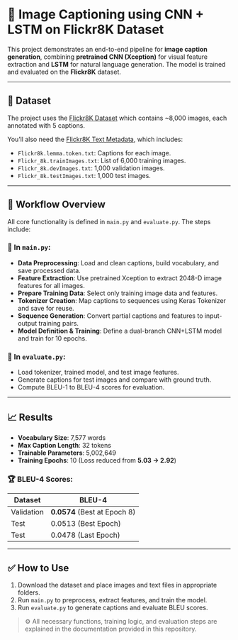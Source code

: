 # 📸 Image Captioning using CNN + LSTM on Flickr8K Dataset

This project demonstrates an end-to-end pipeline for **image caption generation**, combining **pretrained CNN (Xception)** for visual feature extraction and **LSTM** for natural language generation. The model is trained and evaluated on the **Flickr8K** dataset.

---

## 📂 Dataset

The project uses the [Flickr8K Dataset](https://drive.google.com/file/d/1u3oqx36XApnAykFDB6EEWUIfd_CxRQQ9/view) which contains ~8,000 images, each annotated with 5 captions.

You’ll also need the [Flickr8K Text Metadata](https://drive.google.com/file/d/1qcRy3WpQv4dGtu65gETtYLWxDPBrRtx1/view), which includes:
- `Flickr8k.lemma.token.txt`: Captions for each image.
- `Flickr_8k.trainImages.txt`: List of 6,000 training images.
- `Flickr_8k.devImages.txt`: 1,000 validation images.
- `Flickr_8k.testImages.txt`: 1,000 test images.

---

## 🧠 Workflow Overview

All core functionality is defined in `main.py` and `evaluate.py`. The steps include:

### 🔹 In `main.py`:
- **Data Preprocessing**: Load and clean captions, build vocabulary, and save processed data.
- **Feature Extraction**: Use pretrained Xception to extract 2048-D image features for all images.
- **Prepare Training Data**: Select only training image data and features.
- **Tokenizer Creation**: Map captions to sequences using Keras Tokenizer and save for reuse.
- **Sequence Generation**: Convert partial captions and features to input-output training pairs.
- **Model Definition & Training**: Define a dual-branch CNN+LSTM model and train for 10 epochs.

### 🔹 In `evaluate.py`:
- Load tokenizer, trained model, and test image features.
- Generate captions for test images and compare with ground truth.
- Compute BLEU-1 to BLEU-4 scores for evaluation.

---

## 📈 Results

- **Vocabulary Size**: 7,577 words  
- **Max Caption Length**: 32 tokens  
- **Trainable Parameters**: 5,002,649  
- **Training Epochs**: 10 (Loss reduced from **5.03 → 2.92**)

### 🏆 BLEU-4 Scores:
| Dataset     | BLEU-4 |
|-------------|--------|
| Validation  | **0.0574** (Best at Epoch 8) |
| Test        | 0.0513 (Best Epoch)          |
| Test        | 0.0478 (Last Epoch)          |

---

## ✅ How to Use

1. Download the dataset and place images and text files in appropriate folders.
2. Run `main.py` to preprocess, extract features, and train the model.
3. Run `evaluate.py` to generate captions and evaluate BLEU scores.

> ⚙️ All necessary functions, training logic, and evaluation steps are explained in the documentation provided in this repository.

